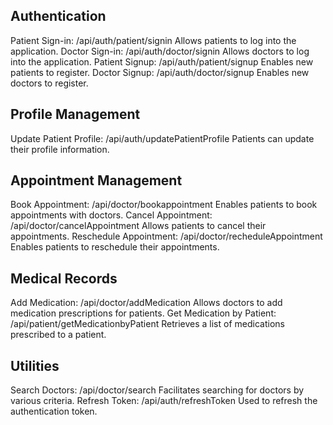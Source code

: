 ## Authentication

Patient Sign-in: /api/auth/patient/signin
Allows patients to log into the application.
Doctor Sign-in: /api/auth/doctor/signin
Allows doctors to log into the application.
Patient Signup: /api/auth/patient/signup
Enables new patients to register.
Doctor Signup: /api/auth/doctor/signup
Enables new doctors to register.

## Profile Management

Update Patient Profile: /api/auth/updatePatientProfile
Patients can update their profile information.

## Appointment Management

Book Appointment: /api/doctor/bookappointment
Enables patients to book appointments with doctors.
Cancel Appointment: /api/doctor/cancelAppointment
Allows patients to cancel their appointments.
Reschedule Appointment: /api/doctor/recheduleAppointment
Enables patients to reschedule their appointments.

## Medical Records

Add Medication: /api/doctor/addMedication
Allows doctors to add medication prescriptions for patients.
Get Medication by Patient: /api/patient/getMedicationbyPatient
Retrieves a list of medications prescribed to a patient.

## Utilities

Search Doctors: /api/doctor/search
Facilitates searching for doctors by various criteria.
Refresh Token: /api/auth/refreshToken
Used to refresh the authentication token.
